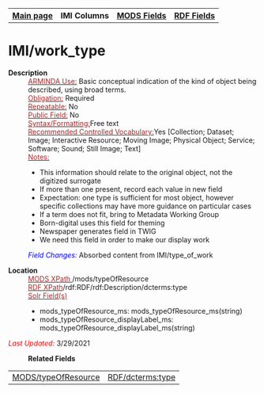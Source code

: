 <html>

<body>
<table style="width:100%">
  <tr>
    <th><a href="index.md">Main page</a></th>
	<th>IMI Columns</th>
    <th><a href="MODS.md">MODS Fields</a></th>
    <th><a href="#">RDF Fields</a></th>
  </tr>
</table>

<h1>IMI/work_type</h1>
<dl>
  <dt><b>Description</b></dt>
  <dd><ins><font color="brown">ARMINDA Use:</font></ins> Basic conceptual indication of the kind of object being described, using broad terms. </dd>
  <dd><ins><font color="brown">Obligation:</font></ins> Required</dd>
  <dd><ins><font color="brown">Repeatable:</font></ins> No</dd>
  <dd><ins><font color="brown">Public Field:</font></ins> No</dd>
  <dd><ins><font color="brown">Syntax/Formatting:</font></ins>Free text</dd>
  <dd><ins><font color="brown">Recommended Controlled Vocabulary:</font></ins>Yes [Collection; Dataset; Image; Interactive Resource; Moving Image; Physical Object; Service; Software; Sound; Still Image; Text]</dd>
  <dd><ins><font color="brown">Notes: </font></ins>
	<ul>
		<li>This information should relate to the original object, not the digitized surrogate</li>
		<li>If more than one present, record each value in new field</li>
		<li>Expectation: one type is sufficient for most object, however specific collections may have more guidance on particular cases</li>
		<li>If a term does not fit, bring to Metadata Working Group</li>
		<li>Born-digital uses this field for theming</li>
		<li>Newspaper generates field in TWIG</li>
		<li>We need this field in order to make our display work</li>
	</ul>
  </dd>
  <dd><font color="blue"><i>Field Changes: </i></font> Absorbed content from IMI/type_of_work</dd>
</dl>
<dl>
    <dt><b>Location</b></dt>
	<dd> <ins><font color="brown">MODS XPath </font></ins> /mods/typeOfResource </dd>
	<dd> <ins><font color="brown">RDF XPath</font></ins>/rdf:RDF/rdf:Description/dcterms:type</dd>
	<dd> <ins><font color="brown">Solr Field(s)</font></ins>
		<ul>
			<li>mods_typeOfResource_ms: mods_typeOfResource_ms(string)</li>
			<li>mods_typeOfResource_displayLabel_ms: mods_typeOfResource_displayLabel_ms(string)</li>
		</ul>
	</dd>
	<p><font color="red"><i>Last Updated: </i></font>3/29/2021</p>
</dl>
<dl>
<dd><b>Related Fields</b></dd>
	<table>
		<td><a href="mods.typeOfResource.md">MODS/typeOfResource</a></td>
		<td><a href="rdf.type.md">RDF/dcterms:type</a></td>
	</table>
</dl>
</body>
</html>